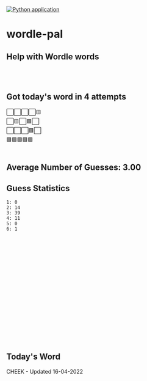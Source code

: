 [![Python application](https://github.com/schleising/wordle-pal/actions/workflows/python-app.yml/badge.svg)](https://github.com/schleising/wordle-pal/actions/workflows/python-app.yml)
# wordle-pal
## Help with Wordle words
</br>
</br>

## Got today's word in 4 attempts</br>
⬜⬜⬜⬜🟨\
⬜🟨⬜🟩⬜\
⬜⬜⬜🟩⬜\
🟩🟩🟩🟩🟩\
</br>
## Average Number of Guesses: 3.00</br>
## Guess Statistics</br>
    1: 0
    2: 14
    3: 39
    4: 11
    5: 0
    6: 1
</br>
</br>
</br>
</br>
</br>
</br>
</br>
</br>
</br>
</br>
</br>
</br>
</br>
</br>
</br>
</br>

## Today's Word
CHEEK - Updated 16-04-2022
